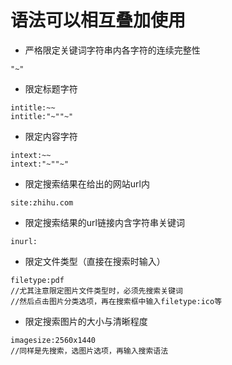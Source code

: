 # 语法可以相互叠加使用
- 严格限定关键词字符串内各字符的连续完整性
```
"~"
```
- 限定标题字符
```
intitle:~~
intitle:"~""~"
```
- 限定内容字符
```
intext:~~
intext:"~""~"
```
- 限定搜索结果在给出的网站url内
```
site:zhihu.com
```
- 限定搜索结果的url链接内含字符串关键词
```
inurl:
```
- 限定文件类型（直接在搜索时输入）
```
filetype:pdf
//尤其注意限定图片文件类型时，必须先搜索关键词
//然后点击图片分类选项，再在搜索框中输入filetype:ico等
```
- 限定搜索图片的大小与清晰程度
```
imagesize:2560x1440
//同样是先搜索，选图片选项，再输入搜索语法
```
